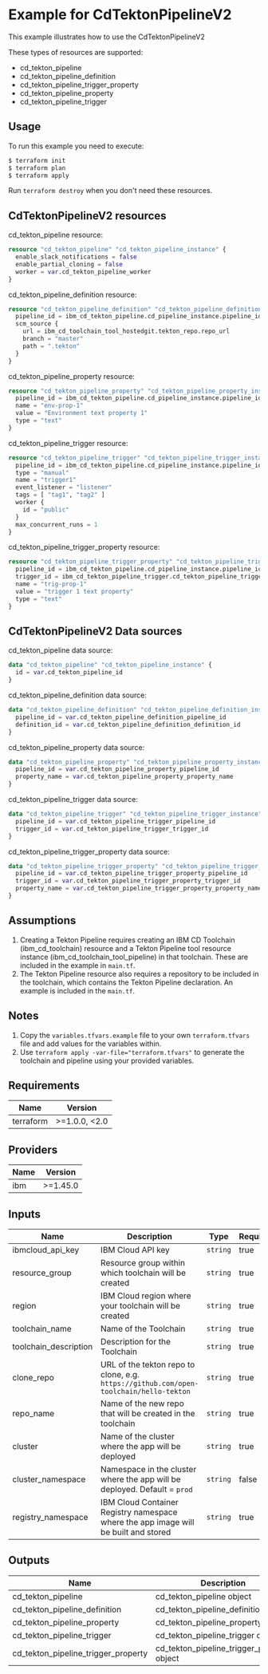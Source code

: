 # Example for CdTektonPipelineV2

This example illustrates how to use the CdTektonPipelineV2

These types of resources are supported:

* cd_tekton_pipeline
* cd_tekton_pipeline_definition
* cd_tekton_pipeline_trigger_property
* cd_tekton_pipeline_property
* cd_tekton_pipeline_trigger

## Usage

To run this example you need to execute:

```bash
$ terraform init
$ terraform plan
$ terraform apply
```

Run `terraform destroy` when you don't need these resources.

## CdTektonPipelineV2 resources

cd_tekton_pipeline resource:

```terraform
resource "cd_tekton_pipeline" "cd_tekton_pipeline_instance" {
  enable_slack_notifications = false
  enable_partial_cloning = false
  worker = var.cd_tekton_pipeline_worker
}
```

cd_tekton_pipeline_definition resource:

```terraform
resource "cd_tekton_pipeline_definition" "cd_tekton_pipeline_definition_instance" {
  pipeline_id = ibm_cd_tekton_pipeline.cd_pipeline_instance.pipeline_id
  scm_source {
    url = ibm_cd_toolchain_tool_hostedgit.tekton_repo.repo_url
    branch = "master"
    path = ".tekton"
  }
}
```

cd_tekton_pipeline_property resource:

```terraform
resource "cd_tekton_pipeline_property" "cd_tekton_pipeline_property_instance" {
  pipeline_id = ibm_cd_tekton_pipeline.cd_pipeline_instance.pipeline_id
  name = "env-prop-1"
  value = "Environment text property 1"
  type = "text"
}
```

cd_tekton_pipeline_trigger resource:

```terraform
resource "cd_tekton_pipeline_trigger" "cd_tekton_pipeline_trigger_instance" {
  pipeline_id = ibm_cd_tekton_pipeline.cd_pipeline_instance.pipeline_id
  type = "manual"
  name = "trigger1"
  event_listener = "listener"
  tags = [ "tag1", "tag2" ]
  worker {
    id = "public"
  }
  max_concurrent_runs = 1
}
```

cd_tekton_pipeline_trigger_property resource:

```terraform
resource "cd_tekton_pipeline_trigger_property" "cd_tekton_pipeline_trigger_property_instance" {
  pipeline_id = ibm_cd_tekton_pipeline.cd_pipeline_instance.pipeline_id
  trigger_id = ibm_cd_tekton_pipeline_trigger.cd_tekton_pipeline_trigger_instance.trigger_id
  name = "trig-prop-1"
  value = "trigger 1 text property"
  type = "text"
}
```

## CdTektonPipelineV2 Data sources

cd_tekton_pipeline data source:

```terraform
data "cd_tekton_pipeline" "cd_tekton_pipeline_instance" {
  id = var.cd_tekton_pipeline_id
}
```

cd_tekton_pipeline_definition data source:

```terraform
data "cd_tekton_pipeline_definition" "cd_tekton_pipeline_definition_instance" {
  pipeline_id = var.cd_tekton_pipeline_definition_pipeline_id
  definition_id = var.cd_tekton_pipeline_definition_definition_id
}
```

cd_tekton_pipeline_property data source:

```terraform
data "cd_tekton_pipeline_property" "cd_tekton_pipeline_property_instance" {
  pipeline_id = var.cd_tekton_pipeline_property_pipeline_id
  property_name = var.cd_tekton_pipeline_property_property_name
}
```

cd_tekton_pipeline_trigger data source:

```terraform
data "cd_tekton_pipeline_trigger" "cd_tekton_pipeline_trigger_instance" {
  pipeline_id = var.cd_tekton_pipeline_trigger_pipeline_id
  trigger_id = var.cd_tekton_pipeline_trigger_trigger_id
}
```

cd_tekton_pipeline_trigger_property data source:

```terraform
data "cd_tekton_pipeline_trigger_property" "cd_tekton_pipeline_trigger_property_instance" {
  pipeline_id = var.cd_tekton_pipeline_trigger_property_pipeline_id
  trigger_id = var.cd_tekton_pipeline_trigger_property_trigger_id
  property_name = var.cd_tekton_pipeline_trigger_property_property_name
}
```

## Assumptions

1. Creating a Tekton Pipeline requires creating an IBM CD Toolchain (ibm_cd_toolchain) resource and a Tekton Pipeline tool resource instance (ibm_cd_toolchain_tool_pipeline) in that toolchain. These are included in the example in `main.tf`.
2. The Tekton Pipeline resource also requires a repository to be included in the toolchain, which contains the Tekton Pipeline declaration. An example is included in the `main.tf`.

## Notes

1. Copy the `variables.tfvars.example` file to your own `terraform.tfvars` file and add values for the variables within.
2. Use `terraform apply -var-file="terraform.tfvars"` to generate the toolchain and pipeline using your provided variables.

## Requirements

| Name | Version |
|------|---------|
| terraform | >=1.0.0, <2.0 |

## Providers

| Name | Version |
|------|---------|
| ibm | >=1.45.0 |

## Inputs

| Name | Description | Type | Required |
|------|-------------|------|---------|
| ibmcloud\_api\_key | IBM Cloud API key | `string` | true |
| resource\_group | Resource group within which toolchain will be created | `string` | true |
| region | IBM Cloud region where your toolchain will be created | `string` | true |
| toolchain\_name | Name of the Toolchain | `string` | true |
| toolchain\_description | Description for the Toolchain | `string` | true |
| clone\_repo | URL of the tekton repo to clone, e.g. `https://github.com/open-toolchain/hello-tekton` | `string` | true |
| repo\_name | Name of the new repo that will be created in the toolchain | `string` | true |
| cluster | Name of the cluster where the app will be deployed | `string` | true |
| cluster_namespace | Namespace in the cluster where the app will be deployed. Default = `prod` | `string` | false |
| registry_namespace | IBM Cloud Container Registry namespace where the app image will be built and stored | `string` | true |

## Outputs

| Name | Description |
|------|-------------|
| cd_tekton_pipeline | cd_tekton_pipeline object |
| cd_tekton_pipeline_definition | cd_tekton_pipeline_definition object |
| cd_tekton_pipeline_property | cd_tekton_pipeline_property object |
| cd_tekton_pipeline_trigger | cd_tekton_pipeline_trigger object |
| cd_tekton_pipeline_trigger_property | cd_tekton_pipeline_trigger_property object |
